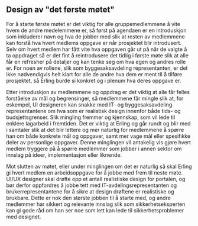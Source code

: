 








## Design av "det første møtet"
For å starte første møtet er det viktig for alle gruppemedlemmene å vite hvem de andre medelemmene er, så først på agendaen er en introduskjon som inkluderer navn og hva de jobber med slik at resten av medlemmene kan forstå hva hvert medlems oppgave er når prosjektet blir introdusert. Selv om hvert medlem har fått vite hva oppgaven går ut på når de valgte å ta oppdraget så er det fint å reintrodusere det tidlig i første møte slik at alle får en refresher på detaljer og kan tenke seg om hva egen og andres rolle er. For noen av rollene, slik som byggesaksavdeling representanten, er det ikke nødvendigvis helt klart for alle de andre hva dem er ment til å tilføre prosjektet, så Erling burde si konkret og i plenum hva deres oppgave er.

Etter introduskjon av medlemmene og oppdrag er det viktig at alle får felles forståelse av mål og begrensinger, så medlemmene får mingle slik at, for eskempel, UI designeren kan snakke med IT- og byggesaksavdeling representantene om hva som er realistisk design innenfor både tids- og budsjettsgrenser. Slik mingling fremmer og kjennskap, som vil lede til enklere lagarbeid i fremtiden. Det er viktig at Erling og går rundt og blir med i samtaler slik at det blir lettere og mer naturlig for medlemmene å spørre han om både konkrete mål og oppgaver, samt mer vage mål eller spesifikke deler av personlige oppgaver. Denne minglingen vil antakelig vis gjøre hvert medlem tryggere på å spørre medlemmer som jobber i annen sektor om innslag på ideer, implementasjon eller liknende.

Mot slutten av møtet, eller under minglingen om det er naturlig så skal Erling gi hvert medlem en arbeidsoppgave for å jobbe med frem til neste møte. UI/UX designer skal drøfte opp et antall realistiske design for portalen, og bør derfor oppfordres å jobbe tett med IT-avdelingsrepresentanten og brukerrepresentantene for å sikre at design drøftene er realistiske og brukbare. Dette er nok den største jobben til å starte med, og andre medlemmer har sikkert og relevante innslag slik som sikkerhetseksperten kan gi gode råd om han ser noe som lett kan lede til sikkerhetsproblemer med designet.
